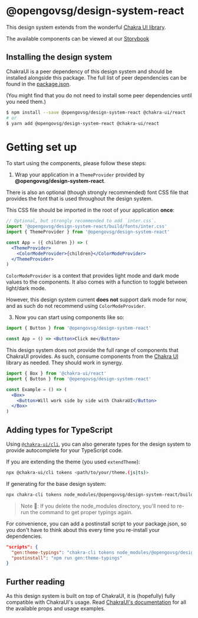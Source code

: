 # @opengovsg/design-system-react

This design system extends from the wonderful [Chakra UI library](https://github.com/chakra-ui/chakra-ui).

The available components can be viewed at our [Storybook](https://design.hack.gov.sg)

## Installing the design system

ChakraUI is a peer dependency of this design system and should be installed alongside this package. The full list of peer dependencies can be found in the [package.json](package.json).

(You might find that you do not need to install some peer dependencies until you need them.)

```sh
$ npm install --save @opengovsg/design-system-react @chakra-ui/react
# or
$ yarn add @opengovsg/design-system-react @chakra-ui/react
```

# Getting set up

To start using the components, please follow these steps:

1. Wrap your application in a `ThemeProvider` provided by **@opengovsg/design-system-react**.

There is also an optional (though strongly recommended) font CSS file that provides the font that is used throughout the design system.

This CSS file should be imported in the root of your application **once**:

```jsx
// Optional, but strongly recommended to add `inter.css`.
import '@opengovsg/design-system-react/build/fonts/inter.css'
import { ThemeProvider } from '@opengovsg/design-system-react'

const App = ({ children }) => (
  <ThemeProvider>
    <ColorModeProvider>{children}</ColorModeProvider>
  </ThemeProvider>
)
```

`ColorModeProvider` is a context that provides light mode and dark mode values
to the components. It also comes with a function to toggle between light/dark
mode.

However, this design system current **does not** support dark mode for now, and as such do not recommend using `ColorModeProvider`.

3. Now you can start using components like so:

```jsx
import { Button } from '@opengovsg/design-system-react'

const App = () => <Button>Click me</Button>
```

This design system does not provide the full range of components that ChakraUI provides. As such, consume components from the [Chakra UI](https://chakra-ui.com) library as needed. They should work in synergy.

```jsx
import { Box } from '@chakra-ui/react'
import { Button } from '@opengovsg/design-system-react'

const Example = () => (
  <Box>
    <Button>Will work side by side with ChakraUI</Button>
  </Box>
)
```

## Adding types for TypeScript

Using [`@chakra-ui/cli`](https://www.npmjs.com/package/@chakra-ui/cli), you can also generate types for the design system to provide autocomplete for your TypeScript code.

If you are extending the theme (you used `extendTheme`):

```bash
npx @chakra-ui/cli tokens <path/to/your/theme.(js|ts)>
```

If generating for the base design system:

```bash
npx chakra-cli tokens node_modules/@opengovsg/design-system-react/build/theme/theme.js
```

> Note 🚨: If you delete the node_modules directory, you'll need to re-run the command to get proper typings again.

For convenience, you can add a postinstall script to your package.json, so you don't have to think about this every time you re-install your dependencies.

```json
"scripts": {
  "gen:theme-typings": "chakra-cli tokens node_modules/@opengovsg/design-system-react/build/theme/theme.js",
  "postinstall": "npm run gen:theme-typings"
}
```

## Further reading

As this design system is built on top of ChakraUI, it is (hopefully) fully compatible with ChakraUI's usage. Read [ChakraUI's documentation](https://chakra-ui.com) for all the available props and usage examples.
